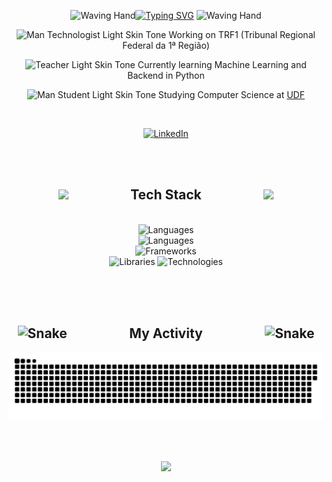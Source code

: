 <div align="center">

<img src="https://raw.githubusercontent.com/Tarikul-Islam-Anik/Animated-Fluent-Emojis/master/Emojis/Hand%20gestures/Waving%20Hand.png" alt="Waving Hand" width="50" height="50" />[![Typing SVG](https://readme-typing-svg.demolab.com?font=Fira+Code&size=25&duration=3000&pause=7000&color=6CC644&background=0320A900&center=true&vCenter=true&width=420&height=35&lines=Hi+there%2C+I'm+Miguel+Bastos)](https://git.io/typing-svg) <img src="https://raw.githubusercontent.com/Tarikul-Islam-Anik/Animated-Fluent-Emojis/master/Emojis/Hand%20gestures/Waving%20Hand.png" alt="Waving Hand" width="50" height="50" />

</div>

<div align="center">
    
<img src="https://raw.githubusercontent.com/Tarikul-Islam-Anik/Animated-Fluent-Emojis/master/Emojis/People%20with%20professions/Man%20Technologist%20Light%20Skin%20Tone.png" alt="Man Technologist Light Skin Tone" width="35" height="35" /> Working on TRF1 (Tribunal Regional Federal da 1ª Região)
    
<img src="https://raw.githubusercontent.com/Tarikul-Islam-Anik/Animated-Fluent-Emojis/master/Emojis/People%20with%20professions/Teacher%20Light%20Skin%20Tone.png" alt="Teacher Light Skin Tone" width="35" height="35" /> Currently learning Machine Learning and Backend in Python

<img src="https://raw.githubusercontent.com/Tarikul-Islam-Anik/Animated-Fluent-Emojis/master/Emojis/People%20with%20professions/Man%20Student%20Light%20Skin%20Tone.png" alt="Man Student Light Skin Tone" width="35" height="35" /> Studying Computer Science at <a href="https://www.udf.edu.br/">UDF</a>

<br>

[![LinkedIn](https://img.shields.io/badge/LinkedIn-%230077B5.svg?logo=linkedin&logoColor=white)](https://linkedin.com/in/miguel--bastos)

</div>


<br><br>

## <div align="center"><img src="https://user-images.githubusercontent.com/74038190/219923809-b86dc415-a0c2-4a38-bc88-ad6cf06395a8.gif" width="70">&nbsp;&nbsp;&nbsp;&nbsp;&nbsp;&nbsp;&nbsp;&nbsp;&nbsp;&nbsp;&nbsp;&nbsp;&nbsp;&nbsp;&nbsp;&nbsp;&nbsp;&nbsp;&nbsp;&nbsp;Tech Stack&nbsp;&nbsp;&nbsp;&nbsp;&nbsp;&nbsp;&nbsp;&nbsp;&nbsp;&nbsp;&nbsp;&nbsp;&nbsp;&nbsp;&nbsp;&nbsp;&nbsp;&nbsp;&nbsp;&nbsp;<img src="https://user-images.githubusercontent.com/74038190/219923809-b86dc415-a0c2-4a38-bc88-ad6cf06395a8.gif" width="70"></div>

<br>

<div align="center">
    <img src="https://skillicons.dev/icons?i=py" alt="Languages"><br>
    <img src="https://skillicons.dev/icons?i=js,postgres,cpp" alt="Languages"><br>
    <img src="https://skillicons.dev/icons?i=django,flask,fastapi,nextjs,react" alt="Frameworks"><br>
    <img src="https://skillicons.dev/icons?i=bootstrap,tensorflow,selenium,threejs" alt="Libraries">
    <img src="https://skillicons.dev/icons?i=git,docker,figma,gitlab" alt="Technologies">
</div>

<br><br><br>

<!--
## Stats
<p align="left"> 
    <a href="https://github.com/ryo-ma/github-profile-trophy">
        <img src="https://github-profile-trophy.vercel.app/?username=miguel-mb-cell&theme=radical" alt="miguel-mb-cell" />
    </a> 
</p>
<br>
<p align="left">
    <img align="center"  height="150em" src="https://github-readme-stats.vercel.app/api?username=miguel-mb-cell&show_icons=true&include_all_commits=false&count_private=true&theme=neon" />
    <img align="center"  height="150em" src="https://github-readme-stats-eight-theta.vercel.app/api/top-langs/?username=miguel-mb-cell&theme=neon&layout=compact"/>
</p>
-->

## <div align="center"><img src="https://raw.githubusercontent.com/Tarikul-Islam-Anik/Telegram-Animated-Emojis/main/Animals%20and%20Nature/Snake.webp" alt="Snake" width="50" height="50" />&nbsp;&nbsp;&nbsp;&nbsp;&nbsp;&nbsp;&nbsp;&nbsp;&nbsp;&nbsp;&nbsp;&nbsp;&nbsp;&nbsp;&nbsp;&nbsp;&nbsp;&nbsp;&nbsp;&nbsp;My Activity&nbsp;&nbsp;&nbsp;&nbsp;&nbsp;&nbsp;&nbsp;&nbsp;&nbsp;&nbsp;&nbsp;&nbsp;&nbsp;&nbsp;&nbsp;&nbsp;&nbsp;&nbsp;&nbsp;&nbsp;<img src="https://raw.githubusercontent.com/Tarikul-Islam-Anik/Telegram-Animated-Emojis/main/Animals%20and%20Nature/Snake.webp" alt="Snake" width="50" height="50" /></div>

<div align="center">
    
<picture>
  <source media="(prefers-color-scheme: dark)" srcset="https://raw.githubusercontent.com/miguel-mb-cell/miguel-mb-cell/output/github-contribution-grid-snake-dark.svg">
  <source media="(prefers-color-scheme: light)" srcset="https://raw.githubusercontent.com/miguel-mb-cell/miguel-mb-cell/output/github-contribution-grid-snake.svg">
  <img alt="github contribution grid snake animation" src="https://raw.githubusercontent.com/miguel-mb-cell/miguel-mb-cell/output/github-contribution-grid-snake.svg">
</picture>

</div>

<br><br>

<div align="center">
    
[![](https://visitcount.itsvg.in/api?id=miguel-mb-cell&label=Profile%20Views&color=6&icon=5&pretty=true)](https://visitcount.itsvg.in)

</div>
